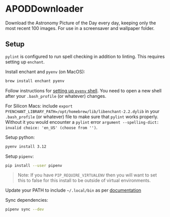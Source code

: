 # APODDownloader

Download the Astronomy Picture of the Day every day, keeping only the most
recent 100 images. For use in a screensaver and wallpaper folder.

## Setup

`pylint` is configured to run spell checking in addition to linting. This requires
setting up `enchant`.

Install enchant and `pyenv` (on MacOS):

```sh
brew install enchant pyenv
```

Follow instructions for [setting up `pyenv` shell](https://github.com/pyenv/pyenv#set-up-your-shell-environment-for-pyenv).
You need to open a new shell after your `.bash_profile` (or whatever) changes.

For Silicon Macs: include `export PYENCHANT_LIBRARY_PATH=/opt/homebrew/lib/libenchant-2.2.dylib`
in your `.bash_profile` (or whatever) file to make sure that `pylint` works properly.
Without it you would encounter a `pylint` error
`argument --spelling-dict: invalid choice: 'en_US' (choose from '')`.

Setup python:

```sh
pyenv install 3.12
```

Setup `pipenv`:

```sh
pip install --user pipenv
```

> Note: If you have `PIP_REQUIRE_VIRTUALENV` then you will want to set this to
> false for this install to be outside of virtual environments.

Update your PATH to include `~/.local/bin` as per [documentation](https://pipenv.pypa.io/en/latest/installation/#preferred-installation-of-pipenv)

Sync dependencies:

```sh
pipenv sync --dev
```
